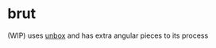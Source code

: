 # brut

(WIP) uses [unbox](https://github.com/bevacqua/unbox) and has extra angular pieces to its process
